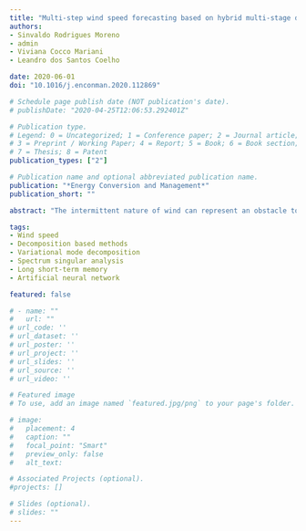 ```yaml
---
title: "Multi-step wind speed forecasting based on hybrid multi-stage decomposition model and long short-term memory neural network"
authors:
- Sinvaldo Rodrigues Moreno
- admin
- Viviana Cocco Mariani
- Leandro dos Santos Coelho

date: 2020-06-01
doi: "10.1016/j.enconman.2020.112869"

# Schedule page publish date (NOT publication's date).
# publishDate: "2020-04-25T12:06:53.292401Z"

# Publication type.
# Legend: 0 = Uncategorized; 1 = Conference paper; 2 = Journal article;
# 3 = Preprint / Working Paper; 4 = Report; 5 = Book; 6 = Book section;
# 7 = Thesis; 8 = Patent
publication_types: ["2"]

# Publication name and optional abbreviated publication name.
publication: "*Energy Conversion and Management*"
publication_short: ""

abstract: "The intermittent nature of wind can represent an obstacle to get reliable wind speed forecasting, thus many methods were developed to improve the accuracy, due to unstable behavior patterns and the presence of noise signal. In order to overcome this issue, a preprocessing step is desirable to provide more reliable data. Decomposition strategy is reported as the crucial component of this improving task of the wind speed forecasting. It can be applied as the first step or as a recurrent process, and normally the raw wind speed data is decomposed in several signal patterns. Based on this understanding, this paper proposed a combination of two signal decomposition strategies, known as variational mode decomposition (VMD) and singular spectral analysis (SSA), with modulation signal theory. The proposed decomposition approach is further coupled with a long short-term memory neural network (LSTM), the adaptive neuro-fuzzy system (ANFIS), echo state network (ESN), support vector regression (SVR) and Gaussian regression process (GRP) models resulting in new ensemble learning approaches. All results obtained through these ensembles are compared between them and demonstrated an error stabilization behavior, ability decomposing the wind speed into uncorrelated components, reducing the errors from one up to twelve steps-ahead forecasting. In general terms, the results indicate that ensembles learning framework are robust and reliable to applications in wind speed forecasting task."

tags:
- Wind speed
- Decomposition based methods
- Variational mode decomposition
- Spectrum singular analysis
- Long short-term memory
- Artificial neural network

featured: false

# - name: ""
#   url: ""
# url_code: ''
# url_dataset: ''
# url_poster: ''
# url_project: ''
# url_slides: ''
# url_source: ''
# url_video: ''

# Featured image
# To use, add an image named `featured.jpg/png` to your page's folder.

# image:
#   placement: 4
#   caption: ""
#   focal_point: "Smart"
#   preview_only: false
#   alt_text: 

# Associated Projects (optional).
#projects: []

# Slides (optional).
# slides: ""
---
```

